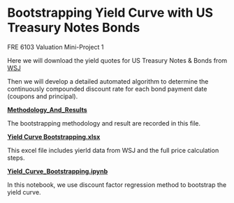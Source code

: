 # Bootstrapping Yield Curve with US Treasury Notes Bonds
FRE 6103 Valuation Mini-Project 1

Here we will download the yield quotes for US Treasury Notes & Bonds from [WSJ](https://www.wsj.com/market-data/bonds/treasuries)

Then we will develop a detailed automated algorithm to determine the continuously compounded discount rate for each bond payment date (coupons and principal).

**[Methodology_And_Results](Methodology_And_Results.pdf)**

The bootstrapping methodology and result are recorded in this file.

**[Yield Curve Bootstrapping.xlsx](Yield_Curve_Bootstrapping.xlsx)**

This excel file includes yierld data from WSJ and the full price calculation steps.

**[Yield_Curve_Bootstrapping.ipynb](Yield_Curve_Bootstrapping.ipynb)**

In this notebook, we use discount factor regression method to bootstrap the yield curve.

